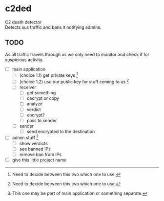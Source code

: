 # c2ded

C2 death detector \
Detects sus traffic and bans it notifying admins.

## TODO

As all traffic travels through us we only need to monitor and check if for suspicious activity.

- [ ] main application
  - [ ] \(choice 1.1) get private keys [^1]
  - [ ] \(choice 1.2) use our public key for stuff coming to us [^1]
  - [ ] receiver
    - [ ] get something
    - [ ] decrypt or copy
    - [ ] analyze
    - [ ] verdict
    - [ ] encrypt?
    - [ ] pass to sender
  - [ ] sender
    - [ ] send encrypted to the destination

- [ ] admin stuff [^2]
  - [ ] show verdicts
  - [ ] see banned IPs
  - [ ] remove ban from IPs

- [ ] give this little project name

[^1]: Need to decide between this two which one to use.
[^2]: This one may be part of main application or something separate.
